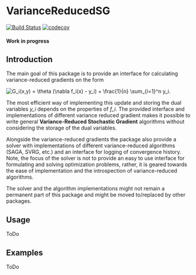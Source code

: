 # VarianceReducedSG

[![Build Status](https://travis-ci.org/mvmorin/VarianceReducedSG.jl.svg?branch=master)](https://travis-ci.org/mvmorin/VarianceReducedSG.jl)
[![codecov](https://codecov.io/gh/mvmorin/VarianceReducedSG.jl/branch/master/graph/badge.svg)](https://codecov.io/gh/mvmorin/VarianceReducedSG.jl)

#### Work in progress

## Introduction
The main goal of this package is to provide an interface for calculating variance-reduced gradients on the form

<img src="https://latex.codecogs.com/gif.latex?\inline&space;G_i(x,y)&space;=&space;\theta&space;(\nabla&space;f_i(x)&space;-&space;y_i)&space;&plus;&space;\frac{1}{n}&space;\sum_{i=1}^n&space;y_i" title="G_i(x,y) = \theta (\nabla f_i(x) - y_i) + \frac{1}{n} \sum_{i=1}^n y_i" />.

The most efficient way of implementing this update and storing the dual variables *y_i* depends on the properties of *f_i*. The provided interface and implementations of different variance reduced gradient makes it possible to write general **Variance-Reduced Stochastic Gradient** algorithms without considering the storage of the dual variables.

Alongside the variance-reduced gradients the package also provide a solver with implementations of different variance-reduced algorithms (SAGA, SVRG, etc.) and an interface for logging of convergence history. Note, the focus of the solver is not to provide an easy to use interface for formulating and solving optimization problems, rather, it is geared towards the ease of implementation and the introspection of variance-reduced algorithms.

The solver and the algorithm implementations might not remain a permanent part of this package and might be moved to/replaced by other packages.

## Usage
ToDo

## Examples
ToDo
